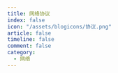 ```yaml
---
title: 网络协议
index: false
icon: "/assets/blogicons/协议.png"
article: false
timeline: false
comment: false
category:
  - 网络
---
```


<div class="catalog-display-container">
  <Catalog hideHeading />
</div>
